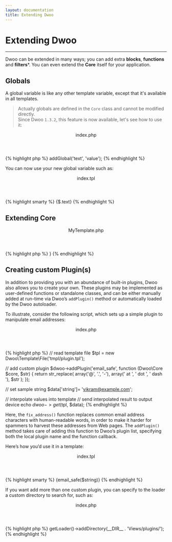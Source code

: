 ```yaml
---
layout: documentation
title: Extending Dwoo
---
```


# Extending Dwoo

---

Dwoo can be extended in many ways; you can add extra **blocks**, **functions** and **filters***.
You can even extend the **Core** itself for your application.

## Globals
A global variable is like any other template variable, except that it's available in all templates.

<blockquote class="blockquote">
Actually globals are defined in the <code>Core</code> class and cannot be modified directly.<br>
Since Dwoo <code>1.3.2</code>, this feature is now available, let's see how to use it:
</blockquote>
<div class="code-box">
<header>index.php</header>
{% highlight php %}
<?php
// create Core object
$dwoo = new Dwoo\Core();
// assing new global variable named 'text'
$dwoo->addGlobal('text', 'value');
{% endhighlight %}
</div>

You can now use your new global variable such as:
<div class="code-box">
<header>index.tpl</header>
{% highlight smarty %}
{$.text}
{% endhighlight %}
</div>

## Extending Core
<div class="code-box">
<header>MyTemplate.php</header>
{% highlight php %}
<?php
class MyTemplate extends Dwoo\Core {

}
{% endhighlight %}
</div>

## Creating custom Plugin(s)
In addition to providing you with an abundance of built-in plugins, Dwoo also allows you to create your own.
These plugins may be implemented as user-defined functions or standalone classes, and can be either manually added at
run-time via Dwoo’s `addPlugin()` method or automatically loaded by the Dwoo autoloader.

To illustrate, consider the following script, which sets up a simple plugin to manipulate email addresses:
<div class="code-box">
<header>index.php</header>
{% highlight php %}
<?php
// create Core object
$dwoo = new Dwoo\Core();

// read template file
$tpl = new Dwoo\Template\File('tmpl/plugin.tpl');

// add custom plugin
$dwoo->addPlugin('email_safe', function (Dwoo\Core $core, $str) {
   return str_replace(
     array('@', '.', '-'), 
     array(' at ', ' dot ', ' dash '), 
     $str
   );
});

// set sample string
$data['string']= 'vikram@example.com';

// interpolate values into template
// send interpolated result to output device
echo $dwoo->get($tpl, $data);
{% endhighlight %}
</div>

Here, the `fix_address()` function replaces common email address characters with human-readable words, in order to
make it harder for spammers to harvest these addresses from Web pages.
The `addPlugin()` method takes care of adding this function to Dwoo’s plugin list, specifying both the local plugin
name and the function callback.

Here’s how you’d use it in a template:
<div class="code-box">
<header>index.tpl</header>
{% highlight smarty %}
{email_safe($string)}
{% endhighlight %}
</div>

If you want add more than one custom plugin, you can specify to the loader a custom directory to search for, such as:
<div class="code-box">
<header>index.php</header>
{% highlight php %}
<?php
$dwoo->getLoader()->addDirectory(__DIR__ . 'Views/plugins/');
{% endhighlight %}
</div>